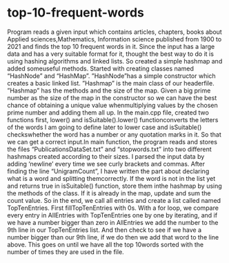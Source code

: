 # top-10-frequent-words
 Program reads a given input which contains articles, chapters, books about Applied sciences,Mathematics, Information science published from 1900 to 2021 and finds the top 10 frequent words in it.
Since the input has a large data and has a very suitable format for it, thought the best way to do it is using hashing algorithms and linked lists. So created a simple hashmap and added someuseful methods. Started with creating classes named “HashNode” and “HashMap”. ”HashNode”has a simple constructor which creates a basic linked list. ”Hashmap” is the main class of our headerfile. ”Hashmap” has the methods and the size of the map. Given a big prime number as the size of the map in the constructor so we can have the best chance of obtaining a unique value whenmultiplying values by the chosen prime number and adding them all up.
In the main.cpp file, created two functions first, lower() and isSuitable().lower() functionconverts the letters of the words I am going to define later to lower case and isSuitable() checkswhether the word has a number or any quotation marks in it. So that we can get a correct input.In main function, the program reads and stores the files “PublicationsDataSet.txt” and “stopwords.txt” into two different hashmaps created according to their sizes. I parsed the input data by adding ‘newline’ every time we see curly brackets and commas. After finding the line “UnigramCount”, I have written the part about declaring what is a word and splitting themcorrectly. If the word is not in the list yet and returns true in isSuitable() function, store them inthe hashmap by using the methods of the class. If it is already in the map, update and sum the count value.
So in the end, we call all entries and create a list called named TopTenEntries. First fillTopTenEntries with 0s. With a for loop, we compare every entry in AllEntries with TopTenEntries one by one by iterating, and if we have a number bigger than zero in AllEntries we add the number to the 9th line in our TopTenEntries list. And then check to see if we have a number bigger than our 9th line, if we do then we add that word to the line above. This goes on until we have all the top 10words sorted with the number of times they are used in the file.
